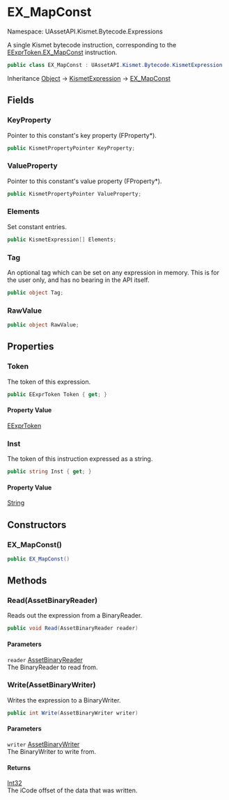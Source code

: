 # EX_MapConst

Namespace: UAssetAPI.Kismet.Bytecode.Expressions

A single Kismet bytecode instruction, corresponding to the [EExprToken.EX_MapConst](./uassetapi.kismet.bytecode.eexprtoken.md#ex_mapconst) instruction.

```csharp
public class EX_MapConst : UAssetAPI.Kismet.Bytecode.KismetExpression
```

Inheritance [Object](https://docs.microsoft.com/en-us/dotnet/api/system.object) → [KismetExpression](./uassetapi.kismet.bytecode.kismetexpression.md) → [EX_MapConst](./uassetapi.kismet.bytecode.expressions.ex_mapconst.md)

## Fields

### **KeyProperty**

Pointer to this constant's key property (FProperty*).

```csharp
public KismetPropertyPointer KeyProperty;
```

### **ValueProperty**

Pointer to this constant's value property (FProperty*).

```csharp
public KismetPropertyPointer ValueProperty;
```

### **Elements**

Set constant entries.

```csharp
public KismetExpression[] Elements;
```

### **Tag**

An optional tag which can be set on any expression in memory. This is for the user only, and has no bearing in the API itself.

```csharp
public object Tag;
```

### **RawValue**

```csharp
public object RawValue;
```

## Properties

### **Token**

The token of this expression.

```csharp
public EExprToken Token { get; }
```

#### Property Value

[EExprToken](./uassetapi.kismet.bytecode.eexprtoken.md)<br>

### **Inst**

The token of this instruction expressed as a string.

```csharp
public string Inst { get; }
```

#### Property Value

[String](https://docs.microsoft.com/en-us/dotnet/api/system.string)<br>

## Constructors

### **EX_MapConst()**

```csharp
public EX_MapConst()
```

## Methods

### **Read(AssetBinaryReader)**

Reads out the expression from a BinaryReader.

```csharp
public void Read(AssetBinaryReader reader)
```

#### Parameters

`reader` [AssetBinaryReader](./uassetapi.assetbinaryreader.md)<br>
The BinaryReader to read from.

### **Write(AssetBinaryWriter)**

Writes the expression to a BinaryWriter.

```csharp
public int Write(AssetBinaryWriter writer)
```

#### Parameters

`writer` [AssetBinaryWriter](./uassetapi.assetbinarywriter.md)<br>
The BinaryWriter to write from.

#### Returns

[Int32](https://docs.microsoft.com/en-us/dotnet/api/system.int32)<br>
The iCode offset of the data that was written.
